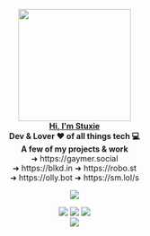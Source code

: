 <p align="center">
  <img src="https://cdn.stuxiedev.net/media/2021/01/18155601/StuxieDev-Brand.png" width="200px">
  <br>
  <a href="https://stux.ie"><b>Hi, I'm Stuxie</b></a>
  <br>
  <b> </> Dev & Lover ❤️ of all things tech 💻</b>
  <br>
  <b>A few of my projects & work</b>
  <br>
  ➜ https://gaymer.social
  <br>
  ➜ https://blkd.in  ➜ https://robo.st
  <br>
  ➜ https://olly.bot ➜ https://sm.lol/s
</p>

<p align="center">
  <img src="https://discord.c99.nl/widget/theme-2/454714967954817024.png">
</p>

<p align="center">
  <img src="https://img.shields.io/discord/697417763613966387?label=StuxieDev%27s%20Hideout&logo=discord&logoColor=%23ffffff">
  <img src="https://hits.seeyoufarm.com/api/count/incr/badge.svg?url=https%3A%2F%2Fgithub.com%2FStuxieDev%2FStuxieDev">
  <img src="https://img.shields.io/discord/908757719194927144?label=BlockedIn%20Network&logo=discord&logoColor=%23ffffff">
  <br>
  <img src="https://github.stats.stuxapis.net/api?username=StuxieDev&show_icons=true&theme=radical">
</p>
